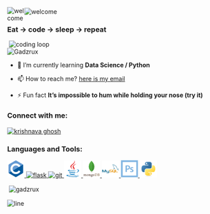 <img align="center" alt="welcome" width="811" src="https://i.imgur.com/yJviLHL.gif">
<img align="left" alt="welcome" width="40" src="https://media.giphy.com/media/v1.Y2lkPTc5MGI3NjExN2Q1ZTdmOWNiMzY3Y2VmNmRmNWQ0YTcwMmYwMTg0YjI1ZWUxNzFkYSZlcD12MV9pbnRlcm5hbF9naWZzX2dpZklkJmN0PXM/2Ygy0khwewLgMSYM0t/giphy.gif">
<h3 align="left">Eat -> code -> sleep -> repeat</h3>
<img align="right" alt="coding loop" width="500" src="https://i.imgur.com/a1PThb8.gif">
<p align="left"> <img src="https://komarev.com/ghpvc/?username=Gadzrux&label=Profile%20views&color=bf1dbf&style=flat" alt="Gadzrux" /> </p>

- 🌱 I’m currently learning **Data Science / Python**

- 📫 How to reach me? [here is my email](krishnavaghosh23@gmail.com)

- ⚡ Fun fact **It’s impossible to hum while holding your nose (try it)**

<h3 align="left">Connect with me:</h3>
<p align="left">
<a href="https://linkedin.com/in/krishnavaghosh" target="blank"><img align="center" src="https://raw.githubusercontent.com/rahuldkjain/github-profile-readme-generator/master/src/images/icons/Social/linked-in-alt.svg" alt="krishnava ghosh" height="30" width="40" /></a>
</p>

<h3 align="left">Languages and Tools:</h3>

<p align="left"> <a href="https://www.cprogramming.com/" target="_blank" rel="noreferrer"> <img src="https://raw.githubusercontent.com/devicons/devicon/master/icons/c/c-original.svg" alt="c" width="40" height="40"/> </a> <a href="https://flask.palletsprojects.com/" target="_blank" rel="noreferrer"> <img src="https://i.imgur.com/O8BKK1u.png" alt="flask" width="40" height="40"/> </a> <a href="https://git-scm.com/" target="_blank" rel="noreferrer"> <img src="https://www.vectorlogo.zone/logos/git-scm/git-scm-icon.svg" alt="git" width="40" height="40"/> </a> <a href="https://www.java.com" target="_blank" rel="noreferrer"> <img src="https://raw.githubusercontent.com/devicons/devicon/master/icons/java/java-original.svg" alt="java" width="40" height="40"/> </a> <a href="https://www.mongodb.com/" target="_blank" rel="noreferrer"> <img src="https://raw.githubusercontent.com/devicons/devicon/master/icons/mongodb/mongodb-original-wordmark.svg" alt="mongodb" width="40" height="40"/> </a> <a href="https://www.mysql.com/" target="_blank" rel="noreferrer"> <img src="https://raw.githubusercontent.com/devicons/devicon/master/icons/mysql/mysql-original-wordmark.svg" alt="mysql" width="40" height="40"/> </a> <a href="https://www.photoshop.com/en" target="_blank" rel="noreferrer"> <img src="https://raw.githubusercontent.com/devicons/devicon/master/icons/photoshop/photoshop-line.svg" alt="photoshop" width="40" height="40"/> </a> <a href="https://www.python.org" target="_blank" rel="noreferrer"> <img src="https://raw.githubusercontent.com/devicons/devicon/master/icons/python/python-original.svg" alt="python" width="40" height="40"/> </a> </p>
<p>&nbsp;<img align="center" src="https://github-readme-stats.vercel.app/api?username=gadzrux&show_icons=true&title_color=d433d7&text_color=634bc3&bg_color=080808&hide_border=true&locale=en" alt="gadzrux" /></p>
<img align="center" alt="line" src="https://i.imgur.com/aXSSJjf.png">


